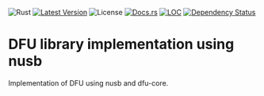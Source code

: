 ![Rust](https://github.com/dfu-rs/dfu-nusb/workflows/main/badge.svg)
[![Latest Version](https://img.shields.io/crates/v/dfu-nusb.svg)](https://crates.io/crates/dfu-nusb)
![License](https://img.shields.io/crates/l/dfu-nusb)
[![Docs.rs](https://docs.rs/dfu-nusb/badge.svg)](https://docs.rs/dfu-nusb)
[![LOC](https://tokei.rs/b1/github/dfu-rs/dfu-nusb)](https://github.com/dfu-rs/dfu-nusb)
[![Dependency Status](https://deps.rs/repo/github/dfu-rs/dfu-nusb/status.svg)](https://deps.rs/repo/github/dfu-rs/dfu-nusb)
# DFU library implementation using nusb

Implementation of DFU using nusb and dfu-core.
